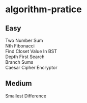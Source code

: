 # algorithm-pratice

## Easy
Two Number Sum  
Nth Fibonacci  
Find Closet Value In BST  
Depth First Search  
Branch Sums  
Caesar Cipher Encryptor  

## Medium
Smallest Difference